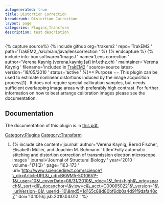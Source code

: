```yaml
---
autogenerated: true
title: Distortion Correction
breadcrumb: Distortion Correction
layout: page
categories: Plugins,Transform
description: test description
---
```



{% capture source%}
{% include github org='trakem2 ' repo='TrakEM2 ' path='TrakEM2\_/src/main/java/lenscorrection ' %}
{% endcapture %}
{% include info-box software='ImageJ ' name='Lens correction ' author='Verena Kaynig (verena.kaynig \[at\] inf.ethz.ch) ' maintainer='Verena Kaynig ' filename='included in [TrakEM2](TrakEM2 "wikilink") ' source=source latest-version='18/05/2010 ' status='active ' %}== Purpose == This plugin can be used to estimate nonlinear distortions induced by the image acquisition process\[1\] . It does not require special calibration samples, but needs sufficient overlapping image areas with preferably high contrast. For further information on how to best arrange calibration images please see the documentation.

## Documentation

The documentation of this plugin is in [this pdf.](http://www.kaynig.de/downloads/DistortionCorrectionPlugin_Manual.pdf)

<references/>

[Category:Plugins](Category_Plugins "wikilink") [Category:Transform](Category_Transform "wikilink")

1.  {% include cite content='journal' author='Verena Kaynig, Bernd Fischer, Elisabeth Müller, and Joachim M. Buhmann ' title='Fully automatic stitching and distortion correction of transmission electron microscope images ' journal='Journal of Structural Biology ' year='2010 ' volume='171(2) ' page='163-173 ' url='http://www.sciencedirect.com/science?\_ob=ArticleURL&\_udi=B6WM5-50106VP-1&\_user=10&\_coverDate=08/31/2010&\_rdoc=1&\_fmt=high&\_orig=search&\_sort=d&\_docanchor=\&view=c&\_acct=C000050221&\_version=1&\_urlVersion=0&\_userid=10\&md5=1d165c88d80bf6db0a4d91f9dafa48c7 ' doi='10.1016/j.jsb.2010.04.012 ' %}
